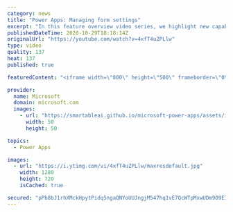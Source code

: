 ```yaml
---
category: news
title: "Power Apps: Managing form settings"
excerpt: "In this feature overview video series, we highlight new capabilities included in the latest update to Microsoft Power Apps.  Improvements to Microsoft Power Apps for managing form settings and events allow users to set various features on a form in the new modern designer.   Get the most out of Power"
publishedDateTime: 2020-10-29T18:18:14Z
originalUrl: "https://youtube.com/watch?v=4xfT4uZPLlw"
type: video
quality: 137
heat: 137
published: true

featuredContent: "<iframe width=\"800\" height=\"500\" frameborder=\"0\" src=\"https://www.youtube.com/embed/4xfT4uZPLlw\" allow=\"accelerometer; autoplay; encrypted-media; gyroscope; picture-in-picture\" allowfullscreen></iframe>"

provider:
  name: Microsoft
  domain: microsoft.com
  images:
    - url: "https://smartableai.github.io/microsoft-power-apps/assets/images/organizations/microsoft.com-50x50.jpg"
      width: 50
      height: 50

topics:
  - Power Apps

images:
  - url: "https://i.ytimg.com/vi/4xfT4uZPLlw/maxresdefault.jpg"
    width: 1280
    height: 720
    isCached: true

secured: "pPb8bJ1rhXMckHpytPidq5ngaQNYoUUJngjM547hq1vE7QcWTpMxwUDm9O9EIs4zqKA3G5kR8fZrqxNKEJoQCOlcS06p+VHR3zYr+R2szgY9BtfXW7UqonkPe7t1uX90DTUQTjouzlkOyja65xaRCys/5lMTLhZXCEkfP3tUhcNT3ymkWYcRp8PxDfcuaPWZxzSAryiLKH7/qnckGaCkRwp5PZRDqVRigM/RGptTmmLWWDkYKlkMoKJUebv1k/7fSMl6wAPMqfIdYX7A4C0C9nuuTyJXxfGz9HV9L0wLOnJtspKSx/SOcfXFQ3Q4ngidB2MFRhB82/lYalXoodpZubL3NOc95NnWHWwS7e/LG/gnIV+mw4yHYKp8RjInpijYvwdxhsTsc4TxI+rii7jaHw==;E8ejZP1i927saVdf6BcSYg=="
---
```


